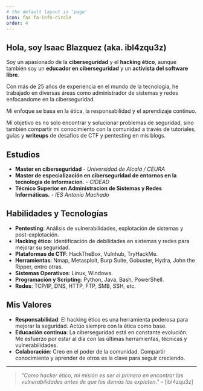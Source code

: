 ```yaml
---
# the default layout is 'page'
icon: fas fa-info-circle
order: 4
---
```


## Hola, soy Isaac Blazquez (aka. ibl4zqu3z)


Soy un apasionado de la **ciberseguridad** y el **hacking ético**, aunque también soy un **educador en ciberseguridad** y un **activista del software libre**.

Con más de 25 años de experiencia en el mundo de la tecnología, he trabajado en diversas áreas como administrador de sistemas y redes enfocandome en la ciberseguridad.

Mi enfoque se basa en la ética, la responsabilidad y el aprendizaje continuo.

Mi objetivo es no solo encontrar y solucionar problemas de seguridad, sino también compartir mi conocimiento con la comunidad a través de tutoriales, guías y **writeups** de desafíos de CTF y pentesting en mis blogs.

## Estudios

- **Master en ciberseguridad** - *Universidad de Alcalá / CEURA*
- **Master de especialización en ciberseguridad de entornos en la tecnologia de informacion**. -  *CIDEAD*
- **Técnico Superior en Administracion de Sistemas y Redes Informáticas.** - *IES Antonio Machado*

## Habilidades y Tecnologías

- **Pentesting**: Análisis de vulnerabilidades, explotación de sistemas y post-explotación.
- **Hacking ético**: Identificación de debilidades en sistemas y redes para mejorar su seguridad.
- **Plataformas de CTF**: HackTheBox, Vulnhub, TryHackMe.
- **Herramientas**: Nmap, Metasploit, Burp Suite, Gobuster, Hydra, John the Ripper, entre otras.
- **Sistemas Operativos**: Linux, Windows.
- **Programación y Scripting**: Python, Java, Bash, PowerShell.
- **Redes**: TCP/IP, DNS, HTTP, FTP, SMB, SSH, etc.

## Mis Valores

- **Responsabilidad**: El hacking ético es una herramienta poderosa para mejorar la seguridad. Actúo siempre con la ética como base.
- **Educación continua**: La ciberseguridad está en constante evolución. Me esfuerzo por estar al día con las últimas herramientas, técnicas y vulnerabilidades.
- **Colaboración**: Creo en el poder de la comunidad. Compartir conocimiento y aprender de otros es la clave para seguir creciendo.

---

> *"Como hacker ético, mi misión es ser el primero en encontrar las vulnerabilidades antes de que los demás las exploten."* – [ibl4zqu3z]
